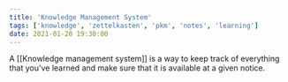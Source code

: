 ```yaml
---
title: 'Knowledge Management System'
tags: ['knowledge', 'zettelkasten', 'pkm', 'notes', 'learning']
date: 2021-01-20 19:30:00
---
```


A [[Knowledge management system]] is a way to keep track of everything that you've learned and make sure that it is available at a given notice.